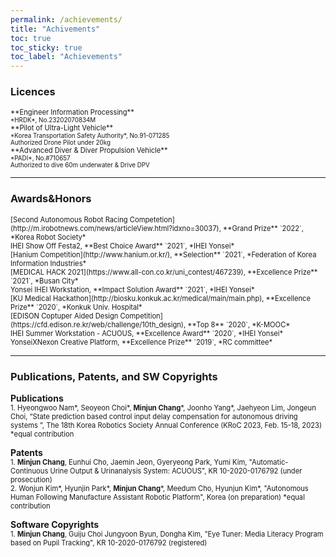 ```yaml
---
permalink: /achievements/
title: "Achivements"
toc: true
toc_sticky: true
toc_label: "Achievements"
---
```

### Licences
<span style="font-size:0.8em;">
**Engineer Information Processing**
</span>
<br>
<span style="font-size:0.7em;">
*HRDK*, No.23202070834M
</span>
<br>
<span style="font-size:0.8em;">
**Pilot of Ultra-Light Vehicle**
</span>
<br>
<span style="font-size:0.7em;">
*Korea Transportation Safety Authority*, No.91-071285
<br>Authorized Drone Pilot under 20kg
</span>
<br>
<span style="font-size:0.8em;">
**Advanced Diver & Diver Propulsion Vehicle**
</span>
<br>
<span style="font-size:0.7em;">
*PADI*, No.#710657
<br>Authorized to dive 60m underwater & Drive DPV
</span>

---
### Awards&Honors
<span style="font-size:0.8em;">
[Second Autonomous Robot Racing Competetion](http://m.irobotnews.com/news/articleView.html?idxno=30037), **Grand Prize** `2022`, *Korea Robot Society*
</span>
<br>
<span style="font-size:0.8em;">
IHEI Show Off Festa2, **Best Choice Award** `2021`, *IHEI Yonsei*
</span>
<br>
<span style="font-size:0.8em;">
[Hanium Competition](http://www.hanium.or.kr/), **Selection** `2021`, *Federation of Korea Information Industries*
</span>
<br>
<span style="font-size:0.8em;">
[MEDICAL HACK 2021](https://www.all-con.co.kr/uni_contest/467239), **Excellence Prize** `2021`, *Busan City*
</span>
<br>
<span style="font-size:0.8em;">
Yonsei IHEI Workstation, **Impact Solution Award** `2021`, *IHEI Yonsei*
</span>
<br>
<span style="font-size:0.8em;">
[KU Medical Hackathon](http://biosku.konkuk.ac.kr/medical/main/main.php), **Excellence Prize** `2020`, *Konkuk Univ. Hospital*
</span>
<br>
<span style="font-size:0.8em;">
[EDISON Coptuper Aided Design Competition](https://cfd.edison.re.kr/web/challenge/10th_design), **Top 8** `2020`, *K-MOOC*
</span>
<br>
<span style="font-size:0.8em;">
IHEI Summer Workstation - ACUOUS, **Excellence Award** `2020`, *IHEI Yonsei*
</span>
<br>
<span style="font-size:0.8em;">
YonseiXNexon Creative Platform, **Excellence Prize** `2019`, *RC committee*
</span>

---
### Publications, Patents, and SW Copyrights
**Publications**
<br>
<span style="font-size:0.8em;">
    1. Hyeongwoo Nam*, Seoyeon Choi*, **Minjun Chang***, Joonho Yang*, Jaehyeon Lim, Jongeun Choi, “State prediction based control input delay compensation for autonomous driving systems ”, The 18th Korea Robotics Society Annual Conference (KRoC 2023, Feb. 15-18, 2023)     *equal contribution
</span>

**Patents**
<br>
<span style="font-size:0.8em;">
    1. **Minjun Chang**, Eunhui Cho, Jaemin Jeon, Gyeryeong Park, Yumi Kim, "Automatic-Continuous Urine Output & Urinanalysis System: ACUOUS", KR 10-2020-0176792 (under prosecution)
</span>
<br>
<span style="font-size:0.8em;">
    2. Wonjun Kim*, Hyunjin Park*, **Minjun Chang***, Meedum Cho, Hyunjun Kim*, "Autonomous Human Following Manufacture Assistant Robotic Platform", Korea (on preparation) *equal contribution
</span>

**Software Copyrights**
<br>
<span style="font-size:0.8em;">
    1. **Minjun Chang**, Guiju Choi Jungyoon Byun, Dongha Kim, "Eye Tuner: Media Literacy Program based on Pupil Tracking", KR 10-2020-0176792 (registered)
</span>
<br>

